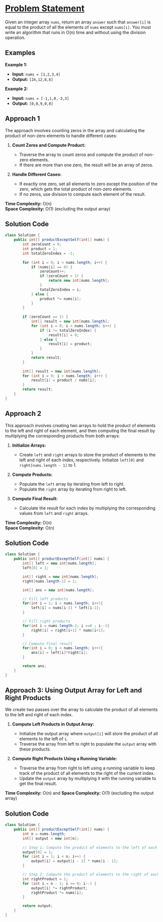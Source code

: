 # [Problem Statement](https://leetcode.com/problems/product-of-array-except-self/)

Given an integer array `nums`, return an array `answer` such that `answer[i]` is equal to the product of all the elements of `nums` except `nums[i]`. You must write an algorithm that runs in O(n) time and without using the division operation.

## Examples

**Example 1:**

- **Input:** `nums = [1,2,3,4]`
- **Output:** `[24,12,8,6]`

**Example 2:**

- **Input:** `nums = [-1,1,0,-3,3]`
- **Output:** `[0,0,9,0,0]`

## Approach 1

The approach involves counting zeros in the array and calculating the product of non-zero elements to handle different cases:

1. **Count Zeros and Compute Product:**
   - Traverse the array to count zeros and compute the product of non-zero elements.
   - If there are more than one zero, the result will be an array of zeros.

2. **Handle Different Cases:**
   - If exactly one zero, set all elements to zero except the position of the zero, which gets the total product of non-zero elements.
   - If no zeros, use division to compute each element of the result.

**Time Complexity:** O(n)  
**Space Complexity:** O(1) (excluding the output array)

## Solution Code

```java
class Solution {
    public int[] productExceptSelf(int[] nums) {
        int zeroCount = 0;
        int product = 1;
        int totalZeroIndex = -1;
       
        for (int i = 0; i < nums.length; i++) {
            if (nums[i] == 0) {
                zeroCount++;
                if (zeroCount > 1) {
                    return new int[nums.length]; 
                }
                totalZeroIndex = i;
            } else {
                product *= nums[i];
            }
        }
       
        if (zeroCount == 1) {
            int[] result = new int[nums.length];
            for (int i = 0; i < nums.length; i++) {
                if (i != totalZeroIndex) {
                    result[i] = 0;
                } else {
                    result[i] = product;
                }
            }
            return result;
        }
        
        int[] result = new int[nums.length];
        for (int i = 0; i < nums.length; i++) {
            result[i] = product / nums[i];
        }
        return result;
    }
}
```
## Approach 2

This approach involves creating two arrays to hold the product of elements to the left and right of each element, and then computing the final result by multiplying the corresponding products from both arrays:

1. **Initialize Arrays:**
   - Create `left` and `right` arrays to store the product of elements to the left and right of each index, respectively. Initialize `left[0]` and `right[nums.length - 1]` to 1.

2. **Compute Products:**
   - Populate the `left` array by iterating from left to right.
   - Populate the `right` array by iterating from right to left.

3. **Compute Final Result:**
   - Calculate the result for each index by multiplying the corresponding values from `left` and `right` arrays.

**Time Complexity:** O(n)  
**Space Complexity:** O(n)

## Solution Code

```java
class Solution {
    public int[] productExceptSelf(int[] nums) {
        int[] left = new int[nums.length];
        left[0] = 1;

        int[] right = new int[nums.length];
        right[nums.length-1] = 1;

        int[] ans = new int[nums.length];

        // Fill left products
        for(int i = 1; i < nums.length; i++){
            left[i] = nums[i-1] * left[i-1];
        }

        // Fill right products
        for(int i = nums.length-2; i >=0 ; i--){
            right[i] = right[i+1] * nums[i+1];
        }

        // Compute final result
        for(int i = 0; i < nums.length; i++){
            ans[i] = left[i]*right[i];
        }

        return ans;
    }
}
```

## Approach 3: Using Output Array for Left and Right Products

We create two passes over the array to calculate the product of all elements to the left and right of each index. 

1. **Compute Left Products in Output Array:**
   - Initialize the output array where `output[i]` will store the product of all elements to the left of `i`.
   - Traverse the array from left to right to populate the `output` array with these products.

2. **Compute Right Products Using a Running Variable:**
   - Traverse the array from right to left using a running variable to keep track of the product of all elements to the right of the current index.
   - Update the `output` array by multiplying it with the running variable to get the final result.

**Time Complexity:** O(n) and **Space Complexity:** O(1) (excluding the output array)

## Solution Code

```java
class Solution {
    public int[] productExceptSelf(int[] nums) {
        int n = nums.length;
        int[] output = new int[n];
        
        // Step 1: Compute the product of elements to the left of each index
        output[0] = 1;
        for (int i = 1; i < n; i++) {
            output[i] = output[i - 1] * nums[i - 1];
        }

        // Step 2: Compute the product of elements to the right of each index
        int rightProduct = 1;
        for (int i = n - 1; i >= 0; i--) {
            output[i] *= rightProduct;
            rightProduct *= nums[i];
        }

        return output;
    }
}
```

